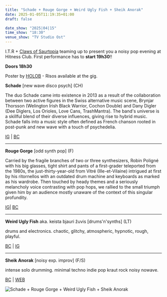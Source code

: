 ```yaml
---
title: "Schade + Rouge Gorge + Weird Ugly Fish + Sheik Anorak"
date: 2025-01-05T11:19:35+01:00
draft: false

date_show: "2025|04|15"
time_show: "18:30"
venue_show: "TV Studio Ost"
---
```


I.T.R + [Claws of Saurtopia](https://clawsofsaurtopia.glitch.me/festival) teaming up to present you a noisy pop evening at Hitness Club. First performance has to **start 19h30**!!

**Doors 18h30**

Poster by [HOLOB](https://markusfaerber.de/) - Risos available at the gig.

**Schade** [new wave disco psych] (CH)

The duo Schade came into existence in 2013 as a result of the collaboration between two active figures in the Swiss alternative music scene, Brynjar Thorsson (Welington Irish Black Warrior, Cochon Double) and Dany Digler (Dee Diglers, Los Orioles, Love Cans, TrashMantra). The band's universe is a skillful blend of their diverse influences, giving rise to hybrid music. Schade falls into a music style often defined as French chanson rooted in post-punk and new wave with a touch of psychedelia.

[IG](https://www.instagram.com/schadesoschade/) | [BC](https://cheptelrecords.bandcamp.com/album/chptl-068-la-vie-en-rose)

---

**Rouge Gorge** [odd synth pop] (F)

Carried by the fragile branches of two or three synthesizers, Robin Poligné with his big glasses, tight shirt and pants of a first-grader teleported from the 1980s, the just-thirty-year-old from Vitré (Ille-et-Vilaine) intrigued at first by his ritornellos with an outdated drum machine and keyboards as marked as his wardrobe. Then touched by heady themes and a seriously melancholy voice contrasting with pop hops, we rallied to the small triumph given him by an audience mostly unaware of the context of this singular profundity.

[IG](https://www.instagram.com/rougegorgerougegorge/)| [BC](https://dokidoki.bandcamp.com/album/rouge-gorge)

---

**Weird Ugly Fish** aka. keista bjauri žuvis \[drums'n'synths\] (LT)

drums and electronics. chaotic, glitchy, atmospheric, hypnotic, rough, playful.

[BC](https://weirduglyfish.bandcamp.com/) | [IG](https://www.instagram.com/weirduglyfish/)

---

**Sheik Anorak** [noisy exp. improv] (F/S)

intense solo drumming. minimal techno indie pop kraut rock noisy nowave.

[BC](https://sheikanorak.bandcamp.com/) | [WEB](https://www.instagram.com/weirduglyfish/)

![Schade + Rouge Gorge + Weird Ugly Fish + Sheik Anorak](../../posters/2025-04-15.png)
